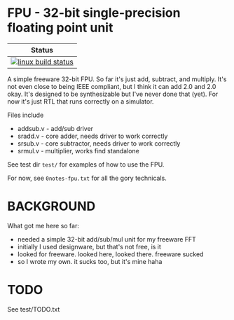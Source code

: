 # FPU - 32-bit single-precision floating point unit

| Status                       |
|------------------------------|
| [![linux build status][1]][2]|

[1]: https://travis-ci.com/steveri/fpu.svg?branch=master
[2]: https://travis-ci.com/steveri/fpu


A simple freeware 32-bit FPU.
So far it's just add, subtract, and multiply. It's not even close to being IEEE compliant, but I think it can add 2.0 and 2.0 okay. It's designed to be synthesizable but I've never done that (yet). For now it's just RTL that runs correctly on a simulator.

Files include
* addsub.v - add/sub driver
* sradd.v - core adder, needs driver to work correctly
* srsub.v - core subtractor, needs driver to work correctly
* srmul.v - multiplier, works find standalone

See test dir `test/` for examples of how to use the FPU.

For now, see `0notes-fpu.txt` for all the gory technicals.


# BACKGROUND

What got me here so far:
* needed a simple 32-bit add/sub/mul unit for my freeware FFT
* initially I used designware, but that's not free, is it
* looked for freeware. looked here, looked there. freeware sucked
* so I wrote my own. it sucks too, but it's mine haha



# TODO

See test/TODO.txt
